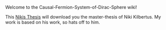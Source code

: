 Welcome to the Causal-Fermion-System-of-Dirac-Sphere wiki!

This [Nikis Thesis](./thesis.pdf "Project Presentation PDF")  will download you the master-thesis of Niki Kilbertus. My work is based on his work, so hats off to him.
